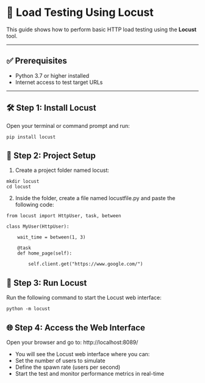 # 🔄 Load Testing Using Locust

This guide shows how to perform basic HTTP load testing using the **Locust** tool.

---

## ✅ Prerequisites

- Python 3.7 or higher installed
- Internet access to test target URLs

---

## 🛠️ Step 1: Install Locust

Open your terminal or command prompt and run:

```
pip install locust
```

## 📁 Step 2: Project Setup

1. Create a project folder named locust:

```
mkdir locust
cd locust
```
2. Inside the folder, create a file named locustfile.py and paste the following code:

```
from locust import HttpUser, task, between

class MyUser(HttpUser):

    wait_time = between(1, 3)

    @task
    def home_page(self):

        self.client.get("https://www.google.com/")

```
## 🚀 Step 3: Run Locust

Run the following command to start the Locust web interface:

```
python -m locust

```

## 🌐 Step 4: Access the Web Interface

Open your browser and go to:
http://localhost:8089/

- You will see the Locust web interface where you can:
- Set the number of users to simulate
- Define the spawn rate (users per second)
- Start the test and monitor performance metrics in real-time

